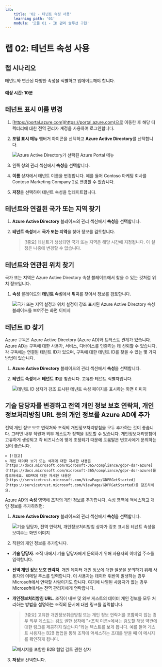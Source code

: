 ```yaml
---
lab:
    title: '02 - 테넌트 속성 사용'
    learning path: '01'
    module: '모듈 01 - ID 관리 솔루션 구현'
---
```


# 랩 02: 테넌트 속성 사용

## 랩 시나리오

테넌트와 연관된 다양한 속성을 식별하고 업데이트해야 합니다.

#### 예상 시간: 10분

## 테넌트 표시 이름 변경

1. [https://portal.azure.com](https://portal.azure.com)으로 이동한 후 해당 디렉터리에 대한 전역 관리자 계정을 사용하여 로그인합니다.

1. **포털 표시 메뉴** 햄버거 아이콘을 선택하고 **Azure Active Directory**를 선택합니다.

    ![Azure Active Directory가 선택된 Azure Portal 메뉴](./media/azure-portal-menu-aad.png)

1. 왼쪽 창의 관리 섹션에서 **속성**을 선택합니다.

1. **이름** 상자에서 테넌트 이름을 변경합니다. 예를 들어 Contoso 마케팅 회사를 Contoso Marketing Company 2로 변경할 수 있습니다.

1. **저장**을 선택하여 테넌트 속성을 업데이트합니다.

## 테넌트와 연결된 국가 또는 지역 찾기

1. **Azure Active Directory** 블레이드의 관리 섹션에서 **속성**을 선택합니다.

1. **테넌트 속성**에서 **국가 또는 지역**을 찾아 정보를 검토합니다.

    > [!중요]
    > 테넌트가 생성되면 국가 또는 지역은 해당 시간에 지정됩니다. 이 설정은 나중에 변경할 수 없습니다.

## 테넌트와 연관된 위치 찾기

국가 또는 지역은 Azure Active Directory 속성 블레이드에서 찾을 수 있는 것처럼 위치 정보입니다.

1. **속성** 블레이드의 **테넌트 속성**에서 **위치**를 찾아서 정보를 검토합니다.

    ![국가 또는 지역 설정과 위치 설정이 강조 표시된 Azure Active Directory 속성 블레이드를 보여주는 화면 이미지](./media/azure-active-directory-properties-country-location.png)

## 테넌트 ID 찾기

Azure 구독은 Azure Active Directory (Azure AD)와 트러스트 관계가 있습니다. Azure AD는 구독에 대한 사용자, 서비스, 디바이스를 인증하는 데 신뢰할 수 있습니다. 각 구독에는 연결된 테넌트 ID가 있으며, 구독에 대한 테넌트 ID를 찾을 수 있는 몇 가지 방법이 있습니다.

1. **Azure Active Directory** 블레이드의 관리 섹션에서 **속성**을 선택합니다.

1. **테넌트 속성**에서 **테넌트 ID**를 찾습니다. 고유한 테넌트 식별자입니다.

    ![테넌트 ID 상자가 강조 표시된 테넌트 속성 페이지를 표시하는 화면 이미지](./media/portal-tenant-id.png)

## 기술 담당자를 변경하고 전역 개인 정보 보호 연락처, 개인정보처리방침 URL 등의 개인 정보를 Azure AD에 추가

전역 개인 정보 보호 연락처와 조직의 개인정보처리방침을 모두 추가하는 것이 좋습니다. 그러면 내부 직원과 외부 게스트가 정책을 검토할 수 있습니다. 개인정보처리방침이 고유하게 생성되고 각 비즈니스에 맞게 조정되기 때문에 도움말은 변호사에게 문의하는 것이 좋습니다.

    > [!참고]
    > 개인 데이터 보기 또는 삭제에 대한 자세한 내용은 [https://docs.microsoft.com/microsoft-365/compliance/gdpr-dsr-azure](https://docs.microsoft.com/microsoft-365/compliance/gdpr-dsr-azure)를 참조하세요. GDPR에 대한 자세한 내용은 [https://servicetrust.microsoft.com/ViewPage/GDPRGetStarted](https://servicetrust.microsoft.com/ViewPage/GDPRGetStarted)를 참조하세요.

Azure AD의 **속성** 영역에 조직의 개인 정보를 추가합니다. 속성 영역에 액세스하고 개인 정보를 추가하려면:

1. **Azure Active Directory** 블레이드의 관리 섹션에서 **속성**을 선택합니다.

    ![기술 담당자, 전역 연락처, 개인정보처리방침 상자가 강조 표시된 테넌트 속성을 보여주는 화면 이미지](./media/properties-area.png)

1. 직원의 개인 정보를 추가합니다.

- **기술 담당자**. 조직 내에서 기술 담당자에게 문의하기 위해 사용자의 이메일 주소를 입력합니다.

- **전역 개인 정보 보호 연락처**. 개인 데이터 개인 정보에 대한 질문을 문의하기 위해 사용자의 이메일 주소를 입력합니다. 이 사용자는 데이터 위반이 발생하는 경우 Microsoft에서 연락할 사람이기도 합니다. 여기에 나열된 사용자가 없는 경우 Microsoft에서는 전역 관리자에게 연락합니다.

- **개인정보처리방침 URL**. 조직이 내부 및 외부 게스트의 데이터 개인 정보를 모두 처리하는 방법을 설명하는 조직의 문서에 대한 링크를 입력합니다.

    > [!중요]
    > 고유한 개인정보취급방침 또는 개인 정보 연락처를 포함하지 않는 경우 외부 게스트는 검토 권한 상자에 "\<조직 이름\>에서는 검토할 해당 약관에 대한 링크를 제공하지 않습니다"라는 텍스트를 보게 됩니다. 예를 들어 게스트 사용자는 B2B 협업을 통해 조직에 액세스하는 초대를 받을 때 이 메시지를 확인하게 됩니다.

    ![메시지를 포함한 B2B 협업 검토 권한 상자](./media/active-directory-no-privacy-statement-or-contact.png)

3. **저장**을 선택합니다.
